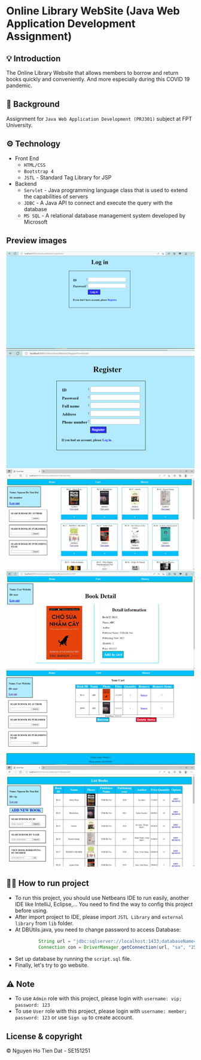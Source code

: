 # Online Library WebSite (Java Web Application Development Assignment)

## 💡 Introduction

The Online Library Website that allows members to borrow and return books quickly and conveniently. And more especially during this COVID 19 pandemic.

## 👋 Background

Assignment for `Java Web Application Development (PRJ301)` subject at FPT University.

## ⚙️ Technology

- Front End
  - `HTML/CSS`
  - `Bootstrap 4`
  - `JSTL` - Standard Tag Library for JSP
- Backend
  - `Servlet` - Java programming language class that is used to extend the capabilities of servers
  - `JDBC` - A Java API to connect and execute the query with the database
  - `MS SQL` - A relational database management system developed by Microsoft

## Preview images

![Source code](https://github.com/SE151251/Online_Library_Website/blob/main/img_show/login.PNG)
![Source code](https://github.com/SE151251/Online_Library_Website/blob/main/img_show/register.PNG)
![Source code](https://github.com/SE151251/Online_Library_Website/blob/main/img_show/home_member.png)
![Source code](https://github.com/SE151251/Online_Library_Website/blob/main/img_show/view_detial.PNG)
![Source code](https://github.com/SE151251/Online_Library_Website/blob/main/img_show/cart.PNG)
![Source code](https://github.com/SE151251/Online_Library_Website/blob/main/img_show/home_admin.png)

## 🏃‍♂️ How to run project

- To run this project, you should use Netbeans IDE to run easily, another IDE like IntelliJ, Eclipse,... You need to find the way to config this project before using.
- After import project to IDE, please import `JSTL Library` and `external library` from `lib` folder.
- At DBUtils.java, you need to change password to access Database:

```java
            String url = "jdbc:sqlserver://localhost:1433;databaseName=PRJ301_SE1612_LA_OnlineLibraryWebsite2";
            Connection con = DriverManager.getConnection(url, "sa", "25032001"); // change with your password here
```

- Set up database by running the `script.sql` file.
- Finally, let's try to go website.

## ⚠️ Note

- To use `Admin` role with this project, please login with `username: vip; password: 123`
- To use `User` role with this project, please login with `username: member; password: 123` or use `Sign up` to create account.

## License & copyright

© Nguyen Ho Tien Dat - SE151251
